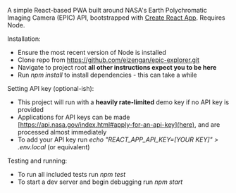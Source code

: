A simple React-based PWA built around NASA's Earth Polychromatic Imaging Camera (EPIC) API, bootstrapped with [Create React App](https://github.com/facebookincubator/create-react-app). Requires Node.

Installation:
 * Ensure the most recent version of Node is installed
 * Clone repo from https://github.com/eizengan/epic-explorer.git
 * Navigate to project root **all other instructions expect you to be here**
 * Run _npm install_ to install dependencies - this can take a while

Setting API key (optional-ish):
 * This project will run with a **heavily rate-limited** demo key if no API key is provided
 * Applications for API keys can be made [https://api.nasa.gov/index.html#apply-for-an-api-key](here), and are processed almost immediately
 * To add your API key run _echo "REACT\_APP\_API\_KEY=[YOUR KEY]" > .env.local_ (or equivalent)

Testing and running:
 * To run all included tests run _npm test_
 * To start a dev server and begin debugging run _npm start_
